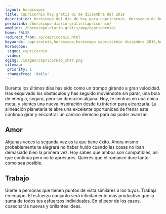 ```yaml
---
layout: horoscopos
title: capricornio hoy gratis 01 de diciembre del 2019 
description: Horóscopo del dia de hoy para capricornio. Horoscopo de hoy 01 de diciembre del 2019. Las predicciones de amor, trabajo, vida personal gratis.
permalink: /horoscopo-diario-gratis/capricornio/
amplink: /horoscopo-diario-gratis/amp/capricornio/
home: FALSE
redirect_from: /p/capricornio.html
keywords: capricornio,horoscopo,horoscopo capricornio diciembre 2019,horoscopo capricornio hoy,tarot capricornio diciembre 2019,horoscopo capricornio,tarot capricornio hoy,horoscopo de hoy,horoscopo diario,tarot del amor,horoscopo de hoy capricornio,horoscopo diario del tarot, Horoscopo de hoy capricornio 01 de diciembre del 2019,horóscopo del día
horoscopo:
 signo: capricornio
 video:  
ogimg: /images/capricornio_char.png
sitemap:
 priority: 1
 changefreq: 'daily'
---
```



Durante los últimos días has sido como un trompo girando a gran velocidad. Has esquivado los obstáculos y has seguido moviéndote sin parar, una bola de energía, seguro, pero sin dirección alguna. Hoy, te centras en una única meta, y sientes una nueva inspiración desde tu interior para alcanzarla. La alineación planetaria te abre una excelente oportunidad de frenar este continuo girar y encontrar un camino derecho para así poder avanzar.

## Amor

Algunas veces la segunda vez es la que tiene éxito. Ahora mismo probablemente te alegrará no haber huido cuando las cosas no iban demasiado bien la primera vez. Hoy sabes que ambos son compatibles, así que continúa pero no te apresures. Quieres que el romance dure tanto como sea posible.

## Trabajo

Únete a personas que tienen puntos de vista similares a los tuyos. Trabaja en equipo. El esfuerzo conjunto será infinitamente más productivo que la suma de todos tus esfuerzos individuales. En el peor de los casos, cosecharás nuevas y brillantes ideas.